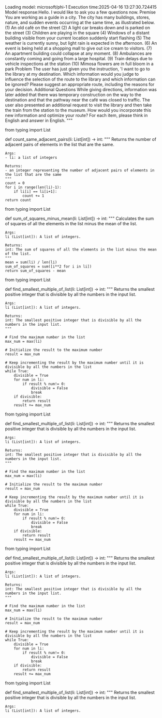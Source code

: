 Loading model: microsoft/phi-1
Execution time:2025-04-16 13:27:30.724415
Model response:Hello. I would like to ask you a few questions now.
Premise
You are working as a guide in a city.
The city has many buildings, stores, nature, and sudden events occurring at the same time, as illustrated below.
(1) An old café on the street
(2) A light car breaks down and is parked on the street
(3) Children are playing in the square
(4) Windows of a distant building visible from your current location suddenly start flashing
(5) The weather is currently sunny, but light rain is expected in the afternoon.
(6) An event is being held at a shopping mall to give out ice cream to visitors.
(7) An apartment building could collapse at any moment.
(8) Ambulances are constantly coming and going from a large hospital.
(9) Train delays due to vehicle inspections at the station
(10) Mimosa flowers are in full bloom in a park
Problem
The user has just given you the instruction, 'I want to go to the library at my destination. Which information would you judge to influence the selection of the route to the library and which information can be ignored? Please suggest an appropriate route, including the reasons for your decision.
Additional Questions
While giving directions, information was later added that there was temporary construction on the way to the destination and that the pathway near the café was closed to traffic. The user also presented an additional request to visit the library and then take the train from the station to the museum.
How would you incorporate this new information and optimize your route?
For each item, please think in English and answer in English.
"""



from typing import List

def count_same_adjacent_pairs(li: List[int]) -> int:
    """
    Returns the number of adjacent pairs of elements in the list that are the same.

    Args:
    - li: a list of integers

    Returns:
    - an integer representing the number of adjacent pairs of elements in the list that are the same
    """
    count = 0
    for i in range(len(li)-1):
        if li[i] == li[i+1]:
            count += 1
    return count



from typing import List

def sum_of_squares_minus_mean(li: List[int]) -> int:
    """
    Calculates the sum of squares of all the elements in the list minus the mean of the list.

    Args:
    li (List[int]): A list of integers.

    Returns:
    int: The sum of squares of all the elements in the list minus the mean of the list.
    """
    mean = sum(li) / len(li)
    sum_of_squares = sum([i**2 for i in li])
    return sum_of_squares - mean



from typing import List

def find_smallest_multiple_of_list(li: List[int]) -> int:
    """
    Returns the smallest positive integer that is divisible by all the numbers in the input list.

    Args:
    li (List[int]): A list of integers.

    Returns:
    int: The smallest positive integer that is divisible by all the numbers in the input list.
    """

    # Find the maximum number in the list
    max_num = max(li)

    # Initialize the result to the maximum number
    result = max_num

    # Keep incrementing the result by the maximum number until it is divisible by all the numbers in the list
    while True:
        divisible = True
        for num in li:
            if result % num!= 0:
                divisible = False
                break
        if divisible:
            return result
        result += max_num



from typing import List

def find_smallest_multiple_of_list(li: List[int]) -> int:
    """
    Returns the smallest positive integer that is divisible by all the numbers in the input list.

    Args:
    li (List[int]): A list of integers.

    Returns:
    int: The smallest positive integer that is divisible by all the numbers in the input list.
    """

    # Find the maximum number in the list
    max_num = max(li)

    # Initialize the result to the maximum number
    result = max_num

    # Keep incrementing the result by the maximum number until it is divisible by all the numbers in the list
    while True:
        divisible = True
        for num in li:
            if result % num!= 0:
                divisible = False
                break
        if divisible:
            return result
        result += max_num



from typing import List

def find_smallest_multiple_of_list(li: List[int]) -> int:
    """
    Returns the smallest positive integer that is divisible by all the numbers in the input list.

    Args:
    li (List[int]): A list of integers.

    Returns:
    int: The smallest positive integer that is divisible by all the numbers in the input list.
    """

    # Find the maximum number in the list
    max_num = max(li)

    # Initialize the result to the maximum number
    result = max_num

    # Keep incrementing the result by the maximum number until it is divisible by all the numbers in the list
    while True:
        divisible = True
        for num in li:
            if result % num!= 0:
                divisible = False
                break
        if divisible:
            return result
        result += max_num



from typing import List

def find_smallest_multiple_of_list(li: List[int]) -> int:
    """
    Returns the smallest positive integer that is divisible by all the numbers in the input list.

    Args:
    li (List[int]): A list of integers.